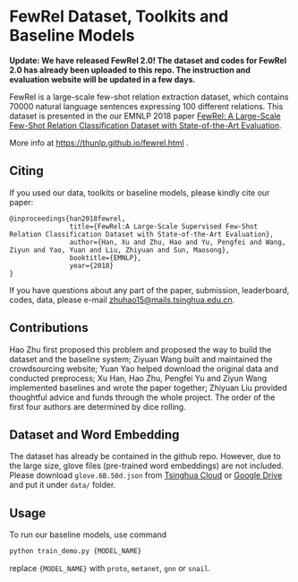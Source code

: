 # FewRel Dataset, Toolkits and Baseline Models

**Update: We have released FewRel 2.0! The dataset and codes for FewRel 2.0 has already been uploaded to this repo. The instruction and evaluation website will be updated in a few days.**

FewRel is a large-scale few-shot relation extraction dataset, which contains 70000 natural language sentences expressing 100 different relations. This dataset is presented in the our EMNLP 2018 paper [FewRel: A Large-Scale Few-Shot Relation Classification Dataset with State-of-the-Art Evaluation](https://github.com/thunlp/FewRel/blob/master/paper/fewrel.pdf).

More info at https://thunlp.github.io/fewrel.html .

## Citing
If you used our data, toolkits or baseline models, please kindly cite our paper:
```
@inproceedings{han2018fewrel,
               title={FewRel:A Large-Scale Supervised Few-Shot Relation Classification Dataset with State-of-the-Art Evaluation},
               author={Han, Xu and Zhu, Hao and Yu, Pengfei and Wang, Ziyun and Yao, Yuan and Liu, Zhiyuan and Sun, Maosong},
               booktitle={EMNLP},
               year={2018}
}
```


If you have questions about any part of the paper, submission, leaderboard, codes, data, please e-mail zhuhao15@mails.tsinghua.edu.cn.

## Contributions

Hao Zhu first proposed this problem and proposed the way to build the dataset and the baseline system; Ziyuan Wang built and maintained the crowdsourcing website; Yuan Yao helped download the original data and conducted preprocess; 
Xu Han, Hao Zhu, Pengfei Yu and Ziyun Wang implemented baselines and wrote the paper together; Zhiyuan Liu provided thoughtful advice and funds through the whole project. The order of the first four authors are determined by dice rolling. 

## Dataset and Word Embedding

The dataset has already be contained in the github repo. However, due to the large size, glove files (pre-trained word embeddings) are not included. Please download `glove.6B.50d.json` from [Tsinghua Cloud](https://cloud.tsinghua.edu.cn/f/b14bf0d3c9e04ead9c0a/?dl=1) or [Google Drive](https://drive.google.com/open?id=1UnncRYzDpezPkwIqhgkVW6BacIqz6EaB) and put it under `data/` folder.

## Usage

To run our baseline models, use command

```bash
python train_demo.py {MODEL_NAME}
```

replace `{MODEL_NAME}` with `proto`, `metanet`, `gnn` or `snail`.


